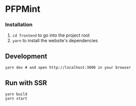 # PFPMint

### Installation

1. `cd frontend` to go into the project root
2. `yarn` to install the website's dependencies

## Development

```shell script
yarn dev # and open http://localhost:3000 in your browser 
```

## Run with SSR

```shell script
yarn build
yarn start
```
